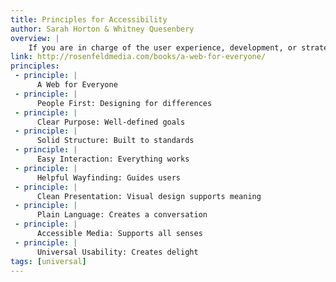 ```yaml
---
title: Principles for Accessibility
author: Sarah Horton & Whitney Quesenbery
overview: |
    If you are in charge of the user experience, development, or strategy for a web site, A Web for Everyone will help you make your site accessible without sacrificing design or innovation. Rooted in universal design principles, this book provides solutions: practical advice and examples of how to create sites that everyone can use.
link: http://rosenfeldmedia.com/books/a-web-for-everyone/
principles:
 - principle: |
      A Web for Everyone
 - principle: |
      People First: Designing for differences
 - principle: |
      Clear Purpose: Well-defined goals
 - principle: |
      Solid Structure: Built to standards
 - principle: |
      Easy Interaction: Everything works
 - principle: |
      Helpful Wayfinding: Guides users
 - principle: |
      Clean Presentation: Visual design supports meaning
 - principle: |
      Plain Language: Creates a conversation
 - principle: |
      Accessible Media: Supports all senses
 - principle: |
      Universal Usability: Creates delight
tags: [universal]
---
```

